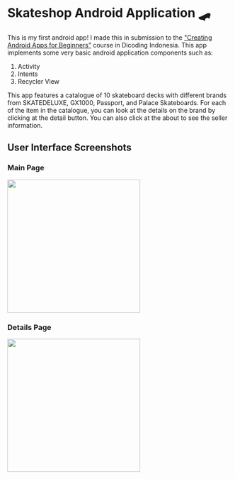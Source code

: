# Skateshop Android Application 🛹

This is my first android app! I made this in submission to the ["Creating Android Apps for Beginners"](https://www.dicoding.com/academies/51) course in Dicoding Indonesia. This app implements some very basic android application components such as:

1. Activity
2. Intents
3. Recycler View

This app features a catalogue of 10 skateboard decks with different brands from SKATEDELUXE, GX1000, Passport, and Palace Skateboards. For each of the item in the catalogue, you can look at the details on the brand by clicking at the detail button. You can also click at the about to see the seller information.

## User Interface Screenshots

### Main Page
<img src="https://user-images.githubusercontent.com/32363208/111022870-2af16500-8408-11eb-81c1-eea1cd895630.png" width="300">

### Details Page
<img src="https://user-images.githubusercontent.com/32363208/111022937-9e937200-8408-11eb-929d-b8015dbdc629.png" width="300">
